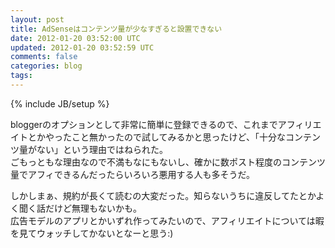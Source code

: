 ```yaml
---
layout: post
title: AdSenseはコンテンツ量が少なすぎると設置できない
date: 2012-01-20 03:52:00 UTC
updated: 2012-01-20 03:52:59 UTC
comments: false
categories: blog
tags: 
---
```

{% include JB/setup %}

<div><p>blogger&#12398;&#12458;&#12503;&#12471;&#12519;&#12531;&#12392;&#12375;&#12390;&#38750;&#24120;&#12395;&#31777;&#21336;&#12395;&#30331;&#37682;&#12391;&#12365;&#12427;&#12398;&#12391;&#12289;&#12371;&#12428;&#12414;&#12391;&#12450;&#12501;&#12451;&#12522;&#12456;&#12452;&#12488;&#12392;&#12363;&#12420;&#12387;&#12383;&#12371;&#12392;&#28961;&#12363;&#12387;&#12383;&#12398;&#12391;&#35430;&#12375;&#12390;&#12415;&#12427;&#12363;&#12392;&#24605;&#12387;&#12383;&#12369;&#12393;&#12289;&#12300;&#21313;&#20998;&#12394;&#12467;&#12531;&#12486;&#12531;&#12484;&#37327;&#12364;&#12394;&#12356;&#12301;&#12392;&#12356;&#12358;&#29702;&#30001;&#12391;&#12399;&#12397;&#12425;&#12428;&#12383;&#12290;<br>&#12372;&#12418;&#12387;&#12392;&#12418;&#12394;&#29702;&#30001;&#12394;&#12398;&#12391;&#19981;&#28288;&#12418;&#12394;&#12395;&#12418;&#12394;&#12356;&#12375;&#12289;&#30906;&#12363;&#12395;&#25968;&#12509;&#12473;&#12488;&#31243;&#24230;&#12398;&#12467;&#12531;&#12486;&#12531;&#12484;&#37327;&#12391;&#12450;&#12501;&#12451;&#12391;&#12365;&#12427;&#12435;&#12384;&#12387;&#12383;&#12425;&#12356;&#12429;&#12356;&#12429;&#24746;&#29992;&#12377;&#12427;&#20154;&#12418;&#22810;&#12381;&#12358;&#12384;&#12290;</p><p>&#12375;&#12363;&#12375;&#12414;&#12353;&#12289;&#35215;&#32004;&#12364;&#38263;&#12367;&#12390;&#35501;&#12416;&#12398;&#22823;&#22793;&#12384;&#12387;&#12383;&#12290;&#30693;&#12425;&#12394;&#12356;&#12358;&#12385;&#12395;&#36949;&#21453;&#12375;&#12390;&#12383;&#12392;&#12363;&#12424;&#12367;&#32862;&#12367;&#35441;&#12384;&#12369;&#12393;&#28961;&#29702;&#12418;&#12394;&#12356;&#12363;&#12418;&#12290;<br>&#24195;&#21578;&#12514;&#12487;&#12523;&#12398;&#12450;&#12503;&#12522;&#12392;&#12363;&#12356;&#12378;&#12428;&#20316;&#12387;&#12390;&#12415;&#12383;&#12356;&#12398;&#12391;&#12289;&#12450;&#12501;&#12451;&#12522;&#12456;&#12452;&#12488;&#12395;&#12388;&#12356;&#12390;&#12399;&#26247;&#12434;&#35211;&#12390;&#12454;&#12457;&#12483;&#12481;&#12375;&#12390;&#12363;&#12394;&#12356;&#12392;&#12394;&#12540;&#12392;&#24605;&#12358;:)</p></div>